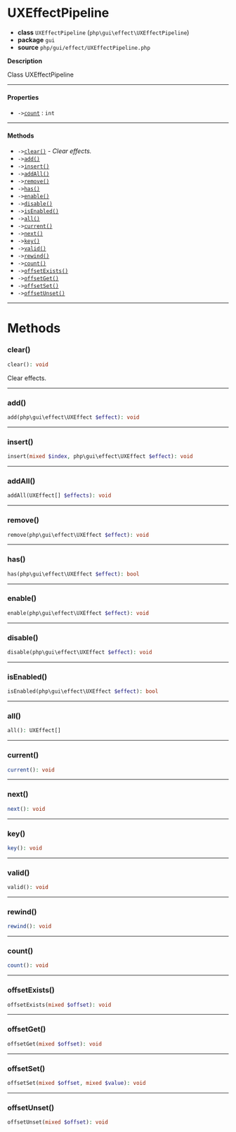 # UXEffectPipeline

- **class** `UXEffectPipeline` (`php\gui\effect\UXEffectPipeline`)
- **package** `gui`
- **source** `php/gui/effect/UXEffectPipeline.php`

**Description**

Class UXEffectPipeline

---

#### Properties

- `->`[`count`](#prop-count) : `int`

---

#### Methods

- `->`[`clear()`](#method-clear) - _Clear effects._
- `->`[`add()`](#method-add)
- `->`[`insert()`](#method-insert)
- `->`[`addAll()`](#method-addall)
- `->`[`remove()`](#method-remove)
- `->`[`has()`](#method-has)
- `->`[`enable()`](#method-enable)
- `->`[`disable()`](#method-disable)
- `->`[`isEnabled()`](#method-isenabled)
- `->`[`all()`](#method-all)
- `->`[`current()`](#method-current)
- `->`[`next()`](#method-next)
- `->`[`key()`](#method-key)
- `->`[`valid()`](#method-valid)
- `->`[`rewind()`](#method-rewind)
- `->`[`count()`](#method-count)
- `->`[`offsetExists()`](#method-offsetexists)
- `->`[`offsetGet()`](#method-offsetget)
- `->`[`offsetSet()`](#method-offsetset)
- `->`[`offsetUnset()`](#method-offsetunset)

---
# Methods

<a name="method-clear"></a>

### clear()
```php
clear(): void
```
Clear effects.

---

<a name="method-add"></a>

### add()
```php
add(php\gui\effect\UXEffect $effect): void
```

---

<a name="method-insert"></a>

### insert()
```php
insert(mixed $index, php\gui\effect\UXEffect $effect): void
```

---

<a name="method-addall"></a>

### addAll()
```php
addAll(UXEffect[] $effects): void
```

---

<a name="method-remove"></a>

### remove()
```php
remove(php\gui\effect\UXEffect $effect): void
```

---

<a name="method-has"></a>

### has()
```php
has(php\gui\effect\UXEffect $effect): bool
```

---

<a name="method-enable"></a>

### enable()
```php
enable(php\gui\effect\UXEffect $effect): void
```

---

<a name="method-disable"></a>

### disable()
```php
disable(php\gui\effect\UXEffect $effect): void
```

---

<a name="method-isenabled"></a>

### isEnabled()
```php
isEnabled(php\gui\effect\UXEffect $effect): bool
```

---

<a name="method-all"></a>

### all()
```php
all(): UXEffect[]
```

---

<a name="method-current"></a>

### current()
```php
current(): void
```

---

<a name="method-next"></a>

### next()
```php
next(): void
```

---

<a name="method-key"></a>

### key()
```php
key(): void
```

---

<a name="method-valid"></a>

### valid()
```php
valid(): void
```

---

<a name="method-rewind"></a>

### rewind()
```php
rewind(): void
```

---

<a name="method-count"></a>

### count()
```php
count(): void
```

---

<a name="method-offsetexists"></a>

### offsetExists()
```php
offsetExists(mixed $offset): void
```

---

<a name="method-offsetget"></a>

### offsetGet()
```php
offsetGet(mixed $offset): void
```

---

<a name="method-offsetset"></a>

### offsetSet()
```php
offsetSet(mixed $offset, mixed $value): void
```

---

<a name="method-offsetunset"></a>

### offsetUnset()
```php
offsetUnset(mixed $offset): void
```